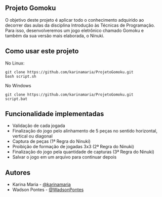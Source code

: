 ## Projeto Gomoku

O objetivo deste projeto é aplicar todo o conhecimento adquirido ao decorrer das aulas da disciplina Introdução às Técnicas de Programação. Para isso, desenvolveremos um jogo eletrônico chamado Gomoku e também da sua versão mais elaborada, o Ninuki.

## Como usar este projeto

No Linux:
```
git clone https://github.com/karinamaria/ProjetoGomoku.git
bash script.sh
```
No Windows
```
git clone https://github.com/karinamaria/ProjetoGomoku.git
script.bat
```
## Funcionalidade implementadas

- Validação de cada jogada
- Finalização do jogo pelo alinhamento de 5 peças no sentido horizontal, vertical ou diagonal
- Captura de peças (1ª Regra do Ninuki)
- Proibição de formação de jogadas 3x3 (2ª Regra do Ninuki)
- Finalização do jogo pela quantidade de capturas (3ª Regra do Ninuki)
- Salvar o jogo em um arquivo para continuar depois

## Autores

- Karina Maria - <a href="https://github.com/karinamaria">@karinamaria</a>
- Wadson Pontes - <a href="https://github.com/WadsonPontes">@WadsonPontes</a>
